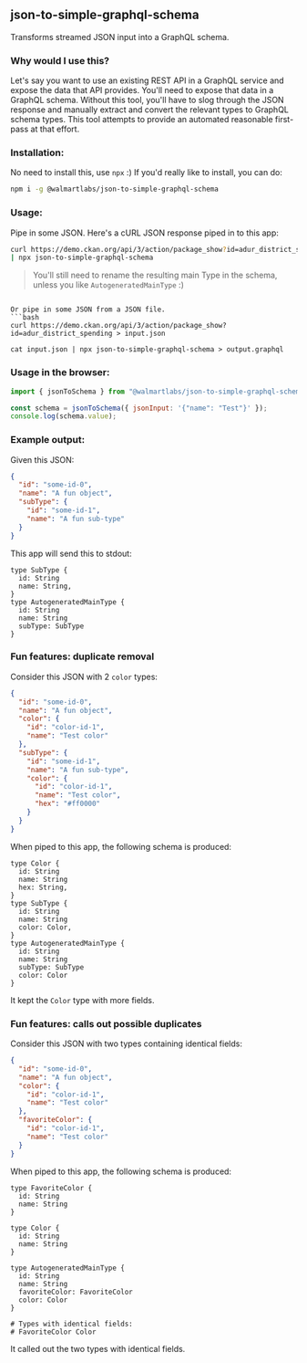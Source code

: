 ## json-to-simple-graphql-schema

Transforms streamed JSON input into a GraphQL schema.

### Why would I use this?

Let's say you want to use an existing REST API in a GraphQL service and expose the data that API provides. You'll need to expose that data in a GraphQL schema. Without this tool, you'll have to slog through the JSON response and manually extract and convert the relevant types to GraphQL schema types. This tool attempts to provide an automated reasonable first-pass at that effort.

### Installation:

No need to install this, use `npx` :) If you'd really like to install, you can do:
```bash
npm i -g @walmartlabs/json-to-simple-graphql-schema
```

### Usage:

Pipe in some JSON. Here's a cURL JSON response piped in to this app:
```bash
curl https://demo.ckan.org/api/3/action/package_show?id=adur_district_spending \
| npx json-to-simple-graphql-schema
```
> You'll still need to rename the resulting main Type in the schema, unless you like `AutogeneratedMainType` :)
```

Or pipe in some JSON from a JSON file.
```bash
curl https://demo.ckan.org/api/3/action/package_show?id=adur_district_spending > input.json

cat input.json | npx json-to-simple-graphql-schema > output.graphql
```

### Usage in the browser:
```javascript
import { jsonToSchema } from "@walmartlabs/json-to-simple-graphql-schema/lib";

const schema = jsonToSchema({ jsonInput: '{"name": "Test"}' });
console.log(schema.value);
```

### Example output:

Given this JSON:
```json
{
  "id": "some-id-0",
  "name": "A fun object",
  "subType": {
    "id": "some-id-1",
    "name": "A fun sub-type"
  }
}
```
This app will send this to stdout:
```
type SubType { 
  id: String 
  name: String,
} 
type AutogeneratedMainType { 
  id: String 
  name: String 
  subType: SubType
}
```

### Fun features: duplicate removal

Consider this JSON with 2 `color` types:
```json
{
  "id": "some-id-0",
  "name": "A fun object",
  "color": {
    "id": "color-id-1",
    "name": "Test color"
  },
  "subType": {
    "id": "some-id-1",
    "name": "A fun sub-type",
    "color": {
      "id": "color-id-1",
      "name": "Test color",
      "hex": "#ff0000"
    }
  }
}
```
When piped to this app, the following schema is produced:
```
type Color { 
  id: String 
  name: String 
  hex: String,
} 
type SubType { 
  id: String 
  name: String 
  color: Color,
} 
type AutogeneratedMainType { 
  id: String 
  name: String 
  subType: SubType 
  color: Color
}
```
It kept the `Color` type with more fields.

### Fun features: calls out possible duplicates

Consider this JSON with two types containing identical fields:
```json
{
  "id": "some-id-0",
  "name": "A fun object",
  "color": {
    "id": "color-id-1",
    "name": "Test color"
  },
  "favoriteColor": {
    "id": "color-id-1",
    "name": "Test color"
  }
}
```
When piped to this app, the following schema is produced:
```
type FavoriteColor {
  id: String
  name: String
}

type Color {
  id: String
  name: String
}

type AutogeneratedMainType {
  id: String
  name: String
  favoriteColor: FavoriteColor
  color: Color
}

# Types with identical fields:
# FavoriteColor Color
```
It called out the two types with identical fields.

